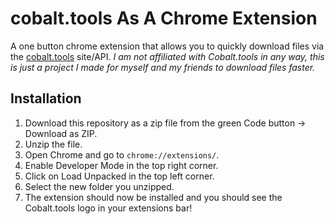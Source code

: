# cobalt.tools As A Chrome Extension
A one button chrome extension that allows you to quickly download files via the [cobalt.tools](https://cobalt.tools) site/API.
*I am not affiliated with Cobalt.tools in any way, this is just a project I made for myself and my friends to download files faster.*

## Installation
1. Download this repository as a zip file from the green Code button -> Download as ZIP.
2. Unzip the file.
3. Open Chrome and go to `chrome://extensions/`.
4. Enable Developer Mode in the top right corner.
5. Click on Load Unpacked in the top left corner.
6. Select the new folder you unzipped.
7. The extension should now be installed and you should see the Cobalt.tools logo in your extensions bar!